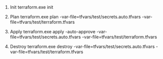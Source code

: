 1. Init
terraform.exe init

2. Plan
terraform.exe plan -var-file=tfvars/test/secrets.auto.tfvars -var-file=tfvars/test/terraform.tfvars

3. Apply
terraform.exe apply -auto-approve -var-file=tfvars/test/secrets.auto.tfvars -var-file=tfvars/test/terraform.tfvars

4. Destroy
 terraform.exe destroy -var-file=tfvars/test/secrets.auto.tfvars -var-file=tfvars/test/terraform.tfvars
